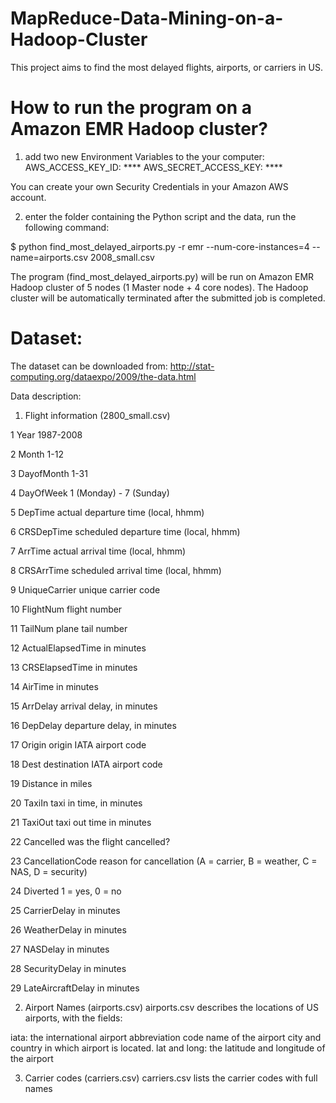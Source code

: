# MapReduce-Data-Mining-on-a-Hadoop-Cluster
This project aims to find the most delayed flights, airports, or carriers in US.

# How to run the program on a Amazon EMR Hadoop cluster?

1. add two new Environment Variables to the your computer:
AWS_ACCESS_KEY_ID: ****
AWS_SECRET_ACCESS_KEY: ****

You can create your own Security Credentials in your Amazon AWS account.

2. enter the folder containing the Python script and the data, run the following command:

$ python find_most_delayed_airports.py -r emr --num-core-instances=4 --name=airports.csv 2008_small.csv

The program (find_most_delayed_airports.py) will be run on Amazon EMR Hadoop cluster of 5 nodes (1 Master node + 4 core nodes). The Hadoop cluster will be automatically terminated after the submitted job is completed.

# Dataset:
The dataset can be downloaded from:
http://stat-computing.org/dataexpo/2009/the-data.html

Data description:
1) Flight information (2800_small.csv)
	
1 	Year 	1987-2008

2 	Month 	1-12

3 	DayofMonth 	1-31

4 	DayOfWeek 	1 (Monday) - 7 (Sunday)

5 	DepTime 	actual departure time (local, hhmm)

6 	CRSDepTime 	scheduled departure time (local, hhmm)

7 	ArrTime 	actual arrival time (local, hhmm)

8 	CRSArrTime 	scheduled arrival time (local, hhmm)

9 	UniqueCarrier 	unique carrier code

10 	FlightNum 	flight number

11 	TailNum 	plane tail number

12 	ActualElapsedTime 	in minutes

13 	CRSElapsedTime 	in minutes

14 	AirTime 	in minutes

15 	ArrDelay 	arrival delay, in minutes

16 	DepDelay 	departure delay, in minutes

17 	Origin 	origin IATA airport code

18 	Dest 	destination IATA airport code

19 	Distance 	in miles

20 	TaxiIn 	taxi in time, in minutes

21 	TaxiOut 	taxi out time in minutes

22 	Cancelled 	was the flight cancelled?

23 	CancellationCode 	reason for cancellation (A = carrier, B = weather, C = NAS, D = security)

24 	Diverted 	1 = yes, 0 = no

25 	CarrierDelay 	in minutes

26 	WeatherDelay 	in minutes

27 	NASDelay 	in minutes

28 	SecurityDelay 	in minutes

29 	LateAircraftDelay 	in minutes

2) Airport Names (airports.csv)
airports.csv describes the locations of US airports, with the fields:

iata: the international airport abbreviation code
name of the airport
city and country in which airport is located.
lat and long: the latitude and longitude of the airport

3) Carrier codes (carriers.csv)
carriers.csv lists the carrier codes with full names
